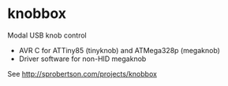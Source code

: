 # knobbox
Modal USB knob control

* AVR C for ATTiny85 (tinyknob) and ATMega328p (megaknob)
* Driver software for non-HID megaknob

See http://sprobertson.com/projects/knobbox
